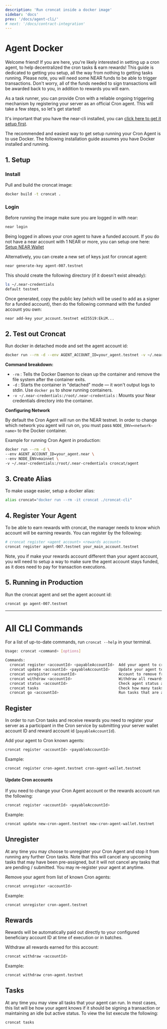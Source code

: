 ```yaml
---
description: 'Run croncat inside a docker image'
sidebar: 'docs'
prev: '/docs/agent-cli/'
# next: '/docs/contract-integration'
---
```


# Agent Docker

Welcome friend! If you are here, you're likely interested in setting up a cron agent, to help decentralized the cron tasks & earn rewards! This guide is dedicated to getting you setup, all the way from nothing to getting tasks running. Please note, you will need some NEAR funds to be able to trigger transactions. Don't worry, all of the funds needed to sign transactions will be awarded back to you, in addition to rewards you will earn.

As a task runner, you can provide Cron with a reliable ongoing triggering mechanism by registering your server as an official Cron agent. This will take a few steps, so let's get started! 

It's important that you have the near-cli installed, you can [click here to get it setup first](https://github.com/near/near-cli/).

The recommended and easiest way to get setup running your Cron Agent is to use Docker. The following installation guide assumes you have Docker installed and running.

## 1. Setup

### Install

Pull and build the croncat image:

```bash
docker build -t croncat .
```

### Login

Before running the image make sure you are logged in with near:

```bash
near login
```

Being logged in allows your cron agent to have a funded account. If you do not have a near account with 1 NEAR or more, you can setup one here: [Setup NEAR Wallet](https://wallet.near.org/)

Alternatively, you can create a new set of keys just for croncat agent:

```bash
near generate-key agent-007.testnet
```

This should create the following directory (if it doesn't exist already):

```bash
ls ~/.near-credentials
default testnet
```

Once generated, copy the public key (which will be used to add as a signer for a funded account), then do the following command with the funded account you own:

```bash
near add-key your_account.testnet ed25519:EkiM...
```

## 2. Test out Croncat

Run docker in detached mode and set the agent account id:

```bash
docker run --rm -d --env AGENT_ACCOUNT_ID=your_agent.testnet -v ~/.near-credentials:/root/.near-credentials croncat tasks
```

**Command breakdown:**
- `-rm` : Tells the Docker Daemon to clean up the container and remove the file system after the container exits.
- `-d` : Starts the container in "detached" mode &mdash; it won't output logs to stdin. Use `docker ps` to show running containers.
- `-v ~/.near-credentials:/root/.near-credentials` : Mounts your Near credentials directory into the container.

**Configuring Network**

By default the Cron Agent will run on the NEAR testnet. In order to change which network you agent will run on, you must pass `NODE_ENV=<network-name>` to the Docker container.

Example for running Cron Agent in production:
```bash
docker run --rm -d \
--env AGENT_ACCOUNT_ID=your_agent.near \
--env NODE_ENV=mainnet \
-v ~/.near-credentials:/root/.near-credentials croncat/agent
```

## 3. Create Alias

To make usage easier, setup a docker alias:

```bash
alias croncat="docker run --rm -it croncat ./croncat-cli"
```

## 4. Register Your Agent

To be able to earn rewards with croncat, the manager needs to know which account will be earning rewards. You can register by the following:

```bash
# croncat register <agent account> <rewards account>
croncat register agent-007.testnet your_main_account.testnet
```

Note, you if make your rewards account different than your agent account, you will need to setup a way to make sure the agent account stays funded, as it does need to pay for transaction executions.

## 5. Running in Production

Run the croncat agent and set the agent account id:

```bash
croncat go agent-007.testnet
```

----

# All CLI Commands

For a list of up-to-date commands, run `croncat --help` in your terminal.

```bash
Usage: croncat <command> [options]

Commands:
  croncat register <accountId> <payableAccountId>  Add your agent to cron known agents
  croncat update <accountId> <payableAccountId>    Update your agent to cron known agents
  croncat unregister <accountId>                   Account to remove from list of active agents.
  croncat withdraw <accountId>                     Withdraw all rewards earned for this account
  croncat status <accountId>                       Check agent status and balance for this account
  croncat tasks                                    Check how many tasks are available
  croncat go <accountId>                           Run tasks that are available, if agent is registered and has balance
```

## Register
 In order to run Cron tasks and receive rewards you need to register your server as a participant in the Cron service by submitting your server wallet account ID and reward account id (`payableAccountId`).

Add your agent to Cron known agents:
```bash
croncat register <accountId> <payableAccountId>
```

Example:
```bash
croncat register cron-agent.testnet cron-agent-wallet.testnet
```

#### Update Cron accounts
If you need to change your Cron Agent account or the rewards account run the following:

```bash
croncat register <accountId> <payableAccountId>
```

Example:
```bash
croncat update new-cron-agent.testnet new-cron-agent-wallet.testnet
```


## Unregister
At any time you may choose to unregister your Cron Agent and stop it from running any further Cron tasks. Note that this will cancel any upcoming tasks that may have been pre-assigned, but it will not cancel any tasks that are pending / submitted. You may re-register your agent at anytime.

Remove your agent from list of known Cron agents:
```bash
croncat unregister <accountId>
```

Example:
```bash
croncat unregister cron-agent.testnet
```

## Rewards
Rewards will be automatically paid out directly to your configured beneficiary account ID at time of execution or in batches.

Withdraw all rewards earned for this account:
```bash
croncat withdraw <accountId>
```

Example:
```bash
croncat withdraw cron-agent.testnet
```

## Tasks
At any time you may view all tasks that your agent can run. In most cases, this list will be how your agent knows if it should be signing a transaction or maintaining an idle but active status. To view the list execute the following:

```bash
croncat tasks
```